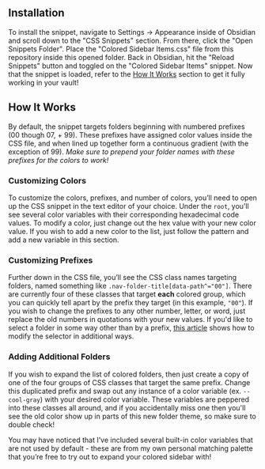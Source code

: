 ## Installation

[](https://github.com/CyanVoxel/Obsidian-Colored-Sidebar#installation)

To install the snippet, navigate to Settings -> Appearance inside of Obsidian and scroll down to the "CSS Snippets" section. From there, click the "Open Snippets Folder". Place the "Colored Sidebar Items.css" file from this repository inside this opened folder. Back in Obsidian, hit the "Reload Snippets" button and toggled on the "Colored Sidebar Items" snippet. Now that the snippet is loaded, refer to the [How It Works](https://github.com/CyanVoxel/Obsidian-Colored-Sidebar#How-It-Works) section to get it fully working in your vault!

## How It Works

[](https://github.com/CyanVoxel/Obsidian-Colored-Sidebar#how-it-works)

By default, the snippet targets folders beginning with numbered prefixes (00 though 07, + 99). These prefixes have assigned color values inside the CSS file, and when lined up together form a continuous gradient (with the exception of 99). _Make sure to prepend your folder names with these prefixes for the colors to work!_

### Customizing Colors

[](https://github.com/CyanVoxel/Obsidian-Colored-Sidebar#customizing-colors)

To customize the colors, prefixes, and number of colors, you’ll need to open up the CSS snippet in the text editor of your choice. Under the `root`, you’ll see several color variables with their corresponding hexadecimal code values. To modify a color, just change out the hex value with your new color value. If you wish to add a new color to the list, just follow the pattern and add a new variable in this section.

### Customizing Prefixes

[](https://github.com/CyanVoxel/Obsidian-Colored-Sidebar#customizing-prefixes)

Further down in the CSS file, you’ll see the CSS class names targeting folders, named something like `.nav-folder-title[data-path^="00"]`. There are currently four of these classes that target **each** colored group, which you can quickly tell apart by the prefix they target (in this example, `"00"`). If you wish to change the prefixes to any other number, letter, or word, just replace the old numbers in quotations with your new values. If you'd like to select a folder in some way other than by a prefix, [this article](https://css-tricks.com/almanac/selectors/a/attribute/) shows how to modify the selector in additional ways.

### Adding Additional Folders

[](https://github.com/CyanVoxel/Obsidian-Colored-Sidebar#adding-additional-folders)

If you wish to expand the list of colored folders, then just create a copy of one of the four groups of CSS classes that target the same prefix. Change this duplicated prefix and swap out any instance of a color variable (ex. `--cool-gray`) with your desired color variable. These variables are peppered into these classes all around, and if you accidentally miss one then you'll see the old color show up in parts of this new folder theme, so make sure to double check!

You may have noticed that I’ve included several built-in color variables that are not used by default - these are from my own personal matching palette that you’re free to try out to expand your colored sidebar with!